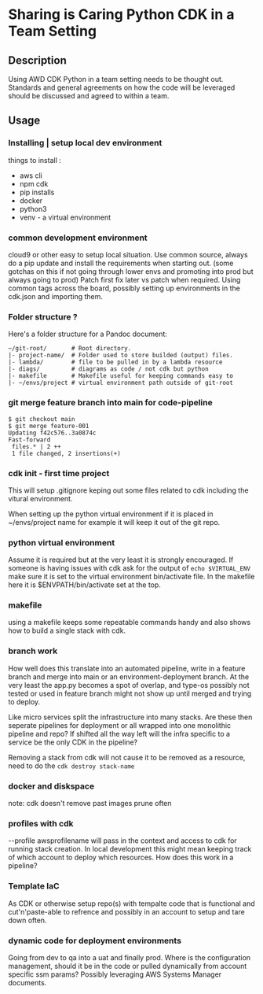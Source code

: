 # Sharing is Caring Python CDK in a Team Setting 

## Description

Using AWD CDK Python in a team setting needs to be thought out. Standards and general agreements on how the code will be leveraged should be discussed and agreed to within a team.

## Usage

### Installing | setup local dev environment

things to install :
  - aws cli
  - npm cdk
  - pip installs
  - docker
  - python3
  - venv - a virtual environment


### common development environment
cloud9 or other easy to setup local situation. Use common source, always do a pip update and install the requirements when starting out. (some gotchas on this if not going through lower envs and promoting into prod but always going to prod) Patch first fix later vs patch when required. Using common tags across the board, possibly setting up environments in the cdk.json and importing them.

### Folder structure ?

Here's a folder structure for a Pandoc document:

```
~/git-root/       # Root directory.
|- project-name/  # Folder used to store builded (output) files.
|- lambda/        # file to be pulled in by a lambda resource
|- diags/         # diagrams as code / not cdk but python
|- makefile       # Makefile useful for keeping commands easy to 
|- ~/envs/project # virtual environment path outside of git-root
```

### git merge feature branch into main for code-pipeline

```
$ git checkout main
$ git merge feature-001
Updating f42c576..3a0874c
Fast-forward
 files.* | 2 ++
 1 file changed, 2 insertions(+)
```

### cdk init - first time project
This will setup .gitignore keping out some files related to cdk including the vitural environment.

When setting up the python virtual environment if it is placed in ~/envs/project name for example it will keep it out of the git repo. 

### python virtual environment
Assume it is required but at the very least it is strongly encouraged. If someone is having issues with cdk ask for the output of `echo $VIRTUAL_ENV` make sure it is set to the virtual environment bin/activate file. In the makefile here it is $ENVPATH/bin/activate set at the top. 

### makefile
using a makefile keeps some repeatable commands handy and also shows how to build a single stack with cdk.

### branch work
How well does this translate into an automated pipeline, write in a feature branch and merge into main or an environment-deployment branch. At the very least the app.py becomes a spot of overlap, and type-os possibly not tested or used in feature branch might not show up until merged and trying to deploy.

Like micro services split the infrastructure into many stacks. Are these then seperate pipelines for deployment or all wrapped into one monolithic pipeline and repo? If shifted all the way left will the infra specific to a service be the only CDK in the pipeline?

Removing a stack from cdk will not cause it to be removed as a resource, need to do the `cdk destroy stack-name`

### docker and diskspace
note: cdk doesn't remove past images prune often

### profiles with cdk
--profile awsprofilename will pass in the context and access to cdk for running stack creation. In local development this might mean keeping track of which account to deploy which resources. How does this work in a pipeline?

### Template IaC
As CDK or otherwise setup repo(s) with tempalte code that is functional and cut'n'paste-able to refrence and possibly in an account to setup and tare down often. 

### dynamic code for deployment environments
Going from dev to qa into a uat and finally prod. Where is the configuration management, should it be in the code or pulled dynamically from account specific ssm params? Possibly leveraging AWS Systems Manager documents.

